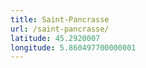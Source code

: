 ```yaml
---
title: Saint-Pancrasse
url: /saint-pancrasse/
latitude: 45.2920007
longitude: 5.860497700000001
---
```

